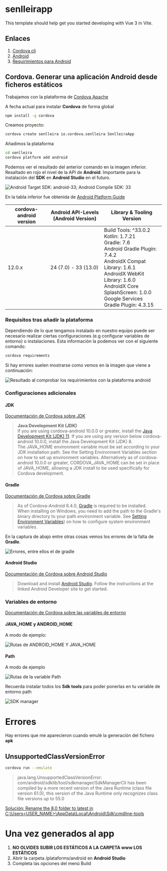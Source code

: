 # senlleirapp

This template should help get you started developing with Vue 3 in Vite.

## Enlaces

1. [Cordova cli](https://cordova.apache.org/docs/en/12.x/guide/cli/index.html)
2. [Android](https://cordova.apache.org/docs/en/12.x/guide/platforms/android/index.html)
3. [Requirimientos para Android](https://cordova.apache.org/docs/en/12.x/guide/platforms/android/index.html#requirements-and-support)

## Cordova. Generar una aplicación Android desde ficheros estáticos

Trabajamos con la plataforma de [Cordova Apache](https://cordova.apache.org/)

A fecha actual para instalar **Cordova** de forma global

```sh
npm install -g cordova
```

Creamos proyecto:

```sh
cordova create senlleira io.cordova.senlleira SenlleiraApp
```

Añadimos la plataforma

```sh
cd senlleira
cordova platform add android
```

Podemos ver el resultado del anterior comando en la imagen inferior. Resaltado en rojo el nivel de la API de **Android**. Importante para la instalación del **SDK** en **Android Studio** en el futuro.

<img src="./assets/cordova-platform-add.webp" with="600" alt="Android Target SDK: android-33;   Android Compile SDK: 33">

En la tabla inferior fue obtenida de [Android Platform Guide](https://cordova.apache.org/docs/en/12.x/guide/platforms/android/index.html)

| cordova-android version | Android API-Levels (Android Version) | Library & Tooling Version |
| ----------------------- | ------------------------------------ | ------------------------- |
| 12.0.x                  | 24 (7.0) - 33 (13.0)                 | Build Tools: ^33.0.2<br>Kotlin: 1.7.21<br>Gradle: 7.6<br>Android Gradle Plugin: 7.4.2<br>AndroidX Compat Library: 1.6.1<br>AndroidX WebKit Library: 1.6.0<br>AndroidX Core SplashScreen: 1.0.0<br>Google Services Gradle Plugin: 4.3.15      |

### Requisitos tras añadir la plataforma

Dependiendo de lo que tengamos instalado en nuestro equipo puede ser necesario realizar ciertas configuraciones (e.g configurar variables de entorno) o instalaciones. Esta información la podemos ver con el siguiente comando:

```sh
cordova requirements
```

Si hay errores suelen mostrarse como vemos en la imagen que viene a continuación:

<img src="./assets/cordova-ls-requirements-cmd.webp" with="600" alt="Resultado al comprobar los requirimientos con la plataforma android">

### Configuraciones adicionales

#### JDK

[Documentación de Cordova sobre JDK](https://cordova.apache.org/docs/en/12.x/guide/platforms/android/index.html#java-development-kit-jdk)

>**Java Development Kit (JDK)** <br>If you are using cordova-android 10.0.0 or greater, install the [Java Development Kit (JDK) 11](https://www.oracle.com/java/technologies/downloads/#java11).
>If you are using any version below cordova-android 10.0.0, install the Java Development Kit (JDK) 8.<br>The JAVA_HOME environment variable must be set according to your JDK installation path. See the Setting Environment Variables section on how to set up environment variables. Alternatively as of cordova-android 10.0.0 or greater, CORDOVA_JAVA_HOME can be set in place of JAVA_HOME, allowing a JDK install to be used specifically for Cordova development.

#### Gradle

[Documentación de Cordova sobre Gradle](https://cordova.apache.org/docs/en/12.x/guide/platforms/android/index.html#gradle)

>As of Cordova-Android 6.4.0, [Gradle](https://gradle.org/install/) is required to be installed.<br>When installing on Windows, you need to add the path to the Gradle's binary directory to your path environment variable. See [Setting Environment Variables](https://cordova.apache.org/docs/en/12.x/guide/platforms/android/index.html#setting-environment-variables)) on how to configure system environment variables.

En la captura de abajo entre otras cosas vemos los errores de la falta de **Gradle**.

<img src="./assets/gradle-not-installed.webp" with="600" alt="Errores, entre ellos el de gradle">

#### Android Studio

[Documentación de Cordova sobre Android Studio](https://cordova.apache.org/docs/en/12.x/guide/platforms/android/index.html#android-studio)

>Download and install [Android Studio](https://developer.android.com/studio?hl=es-419). Follow the instructions at the linked Android Developer site to get started.

### Variables de entorno

[Documentación de Cordova sobre las variables de entorno](https://cordova.apache.org/docs/en/12.x/guide/platforms/android/index.html#setting-environment-variables)

#### JAVA_HOME y ANDROID_HOME

A modo de ejemplo:

<img src="./assets/enviroment-variables.webp" with="600" alt="Rutas de ANDROID_HOME Y JAVA_HOME">

#### Path

A modo de ejemplo

<img src="./assets/path.webp" with="600" alt="Rutas de la variable Path">

Recuerda instalar todos los **Sdk tools** para poder ponerlas en tu variable de entorno path

<img src="./assets/sdk-manager.webp" with="600" alt="SDK manager">

# Errores

Hay errores que me aparecieron cuando emulé la generación del fichero **apk**

## UnsupportedClassVersionError

```sh
cordova run --emulate
```

>java.lang.UnsupportedClassVersionError: 
com/android/sdklib/tool/sdkmanager/SdkManagerCli has been compiled 
by a more recent version of the Java Runtime (class file version 61.0), 
this version of the Java Runtime only recognizes class file versions up to 55.0

[Solución: Rename the 8.0 folder to latest in C:\Users\<USER_NAME>\AppData\Local\Android\Sdk\cmdline-tools](https://stackoverflow.com/questions/76882205/error-linkageerror-occurred-while-loading-main-class-com-android-sdklib-tool-sd)

# Una vez generados al app

1. **NO OLVIDES SUBIR LOS ESTÁTICOS A LA CARPETA www LOS ESTÁTICOS**
2. Abrir la carpeta /plataforms/android en **Android Studio**
3. Completa las opciones del menú Build
